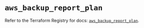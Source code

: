 # `aws_backup_report_plan`

Refer to the Terraform Registry for docs: [`aws_backup_report_plan`](https://registry.terraform.io/providers/hashicorp/aws/5.50.0/docs/resources/backup_report_plan).
